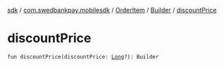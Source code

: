 [sdk](../../../index.md) / [com.swedbankpay.mobilesdk](../../index.md) / [OrderItem](../index.md) / [Builder](index.md) / [discountPrice](./discount-price.md)

# discountPrice

`fun discountPrice(discountPrice: `[`Long`](https://kotlinlang.org/api/latest/jvm/stdlib/kotlin/-long/index.html)`?): Builder`